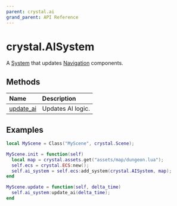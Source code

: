 ```yaml
---
parent: crystal.ai
grand_parent: API Reference
---
```


# crystal.AISystem

A [System](/crystal/api/ecs/system) that updates [Navigation](navigation) components.

## Methods

| Name                             | Description       |
| :------------------------------- | :---------------- |
| [update_ai](ai_system_update_ai) | Updates AI logic. |

## Examples

```lua
local MyScene = Class("MyScene", crystal.Scene);

MyScene.init = function(self)
  local map = crystal.assets.get("assets/map/dungeon.lua");
  self.ecs = crystal.ECS:new();
  self.ai_system = self.ecs:add_system(crystal.AISystem, map);
end

MyScene.update = function(self, delta_time)
  self.ai_system:update_ai(delta_time);
end
```
